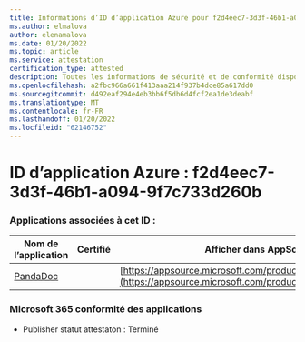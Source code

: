 ```yaml
---
title: Informations d’ID d’application Azure pour f2d4eec7-3d3f-46b1-a094-9f7c733d260b
ms.author: elmalova
author: elenamalova
ms.date: 01/20/2022
ms.topic: article
ms.service: attestation
certification_type: attested
description: Toutes les informations de sécurité et de conformité disponibles pour f2d4eec7-3d3f-46b1-a094-9f7c733d260b.
ms.openlocfilehash: a2fbc966a661f413aaa214f937b4dce85a617dd0
ms.sourcegitcommit: d492eaf294e4eb3bb6f5db6d4fcf2ea1de3deabf
ms.translationtype: MT
ms.contentlocale: fr-FR
ms.lasthandoff: 01/20/2022
ms.locfileid: "62146752"
---
```

# <a name="azure-app-id-f2d4eec7-3d3f-46b1-a094-9f7c733d260b"></a>ID d’application Azure : f2d4eec7-3d3f-46b1-a094-9f7c733d260b


### <a name="apps-associated-with-this-id"></a>Applications associées à cet ID :
| **Nom de l’application** | **Certifié** | **Afficher dans AppSource** |
|--------------|---------------|-----------------------|
| [PandaDoc](https://docs.microsoft.com/microsoft-365-app-certification/forward/WA200002927) |  | [https://appsource.microsoft.com/product/office/WA200002927](https://appsource.microsoft.com/product/office/WA200002927) |

### <a name="microsoft-365-app-compliance-status"></a>Microsoft 365 conformité des applications
- Publisher statut attestaton : Terminé
